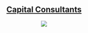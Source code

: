 <p align="center">
  <a href="https://www.thecapitalconsultants.com" target="_blank">
    <object type="image/svg+xml" width="150px" data="https://raw.githubusercontent.com/awl1991/capital-consultants/master/src/images/mainlogo.svg?token=ADY3SWNYOXXT4HRTXMRCEBS6D3ECA">
  </a>
</p>
<h2 align="center">
  Capital Consultants
</h2>
<p align="center" line-height='4'>
  <img src="https://api.netlify.com/api/v1/badges/181d8830-fd2f-445e-bec0-5624a39e3ce7/deploy-status">
</p>

